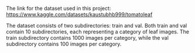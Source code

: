 The link for the dataset used in this project:  https://www.kaggle.com/datasets/kaustubhb999/tomatoleaf

The dataset consists of two subdirectories: train and val. Both train and val contain 10 subdirectories, each representing a category of leaf images. The train subdirectory contains 1000 images per category, while the val subdirectory contains 100 images per category.